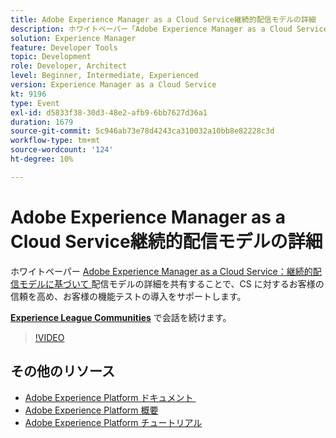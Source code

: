 ```yaml
---
title: Adobe Experience Manager as a Cloud Service継続的配信モデルの詳細
description: ホワイトペーパー「Adobe Experience Manager as a Cloud Service – 連続配信モデル」に基づいて、配信モデルの詳細をお伝えして、CS に対するお客様の信頼を高め、お客様の機能テストの導入をサポートします。
solution: Experience Manager
feature: Developer Tools
topic: Development
role: Developer, Architect
level: Beginner, Intermediate, Experienced
version: Experience Manager as a Cloud Service
kt: 9196
type: Event
exl-id: d5833f38-30d3-48e2-afb9-6bb7627d36a1
duration: 1679
source-git-commit: 5c946ab73e78d4243ca310032a10bb8e82228c3d
workflow-type: tm+mt
source-wordcount: '124'
ht-degree: 10%

---
```


# Adobe Experience Manager as a Cloud Service継続的配信モデルの詳細

ホワイトペーパー [Adobe Experience Manager as a Cloud Service：継続的配信モデルに基づいて &#x200B;](https://fieldreadiness-adobe.highspot.com/items/5ea322e1c714336c23b32599?mkt_tok=eyJpIjoiWlRRNE1qQXlObVV3T0dFNCIsInQiOiJTckVtS1RtWjNCcExxQ3JPYWQ4bENhXC9DNVNRZ0tnNU83MVkraCtaN1NWbUlWU1wvWmJMejY2XC9FYkhBS1gwdjJleHpSY3ZoREJmXC9oanJRTFkzeEplXC9xK1o0TTBvd096b1wvT3BidEMwUGlYMDQxXC91WUk5K2l1ZE83MHV5amhlSkwifQ%3D%3D#1) 配信モデルの詳細を共有することで、CS に対するお客様の信頼を高め、お客様の機能テストの導入をサポートします。

**[Experience League Communities](https://adobe.ly/3i9XWo8)** で会話を続けます。

>[!VIDEO](https://video.tv.adobe.com/v/337720/?quality=12&learn=on&hidetitle=true)

## その他のリソース

- [Adobe Experience Platform ドキュメント &#x200B;](https://experienceleague.adobe.com/docs/experience-platform.html?lang=ja)
- [Adobe Experience Platform 概要](https://experienceleague.adobe.com/docs/experience-platform/landing/home.html?lang=ja)
- [Adobe Experience Platform チュートリアル](https://experienceleague.adobe.com/docs/platform-learn/tutorials/overview.html?lang=ja)
